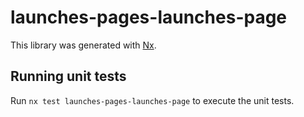 # launches-pages-launches-page

This library was generated with [Nx](https://nx.dev).

## Running unit tests

Run `nx test launches-pages-launches-page` to execute the unit tests.
